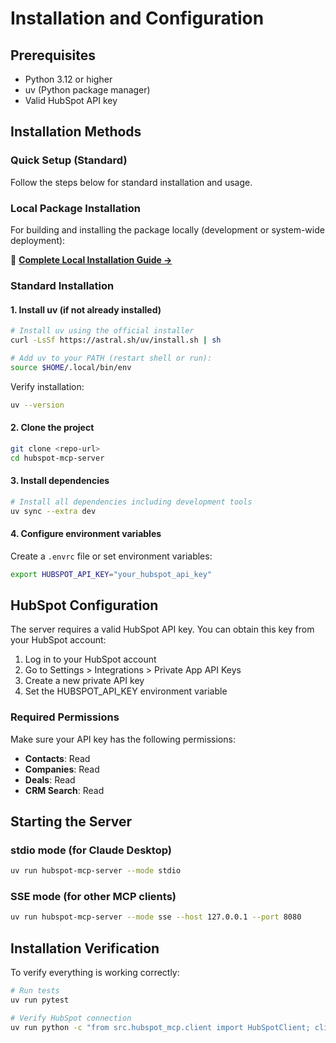 # Installation and Configuration

## Prerequisites

- Python 3.12 or higher
- uv (Python package manager)
- Valid HubSpot API key

## Installation Methods

### Quick Setup (Standard)

Follow the steps below for standard installation and usage.

### Local Package Installation

For building and installing the package locally (development or system-wide deployment):

📖 **[Complete Local Installation Guide →](local-installation.md)**

### Standard Installation

#### 1. Install uv (if not already installed)

```bash
# Install uv using the official installer
curl -LsSf https://astral.sh/uv/install.sh | sh

# Add uv to your PATH (restart shell or run):
source $HOME/.local/bin/env
```

Verify installation:
```bash
uv --version
```

#### 2. Clone the project

```bash
git clone <repo-url>
cd hubspot-mcp-server
```

#### 3. Install dependencies

```bash
# Install all dependencies including development tools
uv sync --extra dev
```

#### 4. Configure environment variables

Create a `.envrc` file or set environment variables:

```bash
export HUBSPOT_API_KEY="your_hubspot_api_key"
```

## HubSpot Configuration

The server requires a valid HubSpot API key. You can obtain this key from your HubSpot account:

1. Log in to your HubSpot account
2. Go to Settings > Integrations > Private App API Keys
3. Create a new private API key
4. Set the HUBSPOT_API_KEY environment variable

### Required Permissions

Make sure your API key has the following permissions:
- **Contacts**: Read
- **Companies**: Read  
- **Deals**: Read
- **CRM Search**: Read

## Starting the Server

### stdio mode (for Claude Desktop)

```bash
uv run hubspot-mcp-server --mode stdio
```

### SSE mode (for other MCP clients)

```bash
uv run hubspot-mcp-server --mode sse --host 127.0.0.1 --port 8080
```

## Installation Verification

To verify everything is working correctly:

```bash
# Run tests
uv run pytest

# Verify HubSpot connection
uv run python -c "from src.hubspot_mcp.client import HubSpotClient; client = HubSpotClient(); print('✅ HubSpot connection OK')"
``` 